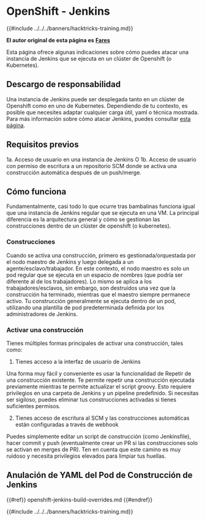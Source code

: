 # OpenShift - Jenkins

{{#include ../../../banners/hacktricks-training.md}}

**El autor original de esta página es** [**Fares**](https://www.linkedin.com/in/fares-siala/)

Esta página ofrece algunas indicaciones sobre cómo puedes atacar una instancia de Jenkins que se ejecuta en un clúster de Openshift (o Kubernetes).

## Descargo de responsabilidad

Una instancia de Jenkins puede ser desplegada tanto en un clúster de Openshift como en uno de Kubernetes. Dependiendo de tu contexto, es posible que necesites adaptar cualquier carga útil, yaml o técnica mostrada. Para más información sobre cómo atacar Jenkins, puedes consultar [esta página](../../../pentesting-ci-cd/jenkins-security/index.html).

## Requisitos previos

1a. Acceso de usuario en una instancia de Jenkins O 1b. Acceso de usuario con permiso de escritura a un repositorio SCM donde se activa una construcción automática después de un push/merge.

## Cómo funciona

Fundamentalmente, casi todo lo que ocurre tras bambalinas funciona igual que una instancia de Jenkins regular que se ejecuta en una VM. La principal diferencia es la arquitectura general y cómo se gestionan las construcciones dentro de un clúster de openshift (o kubernetes).

### Construcciones

Cuando se activa una construcción, primero es gestionada/orquestada por el nodo maestro de Jenkins y luego delegada a un agente/esclavo/trabajador. En este contexto, el nodo maestro es solo un pod regular que se ejecuta en un espacio de nombres (que podría ser diferente al de los trabajadores). Lo mismo se aplica a los trabajadores/esclavos, sin embargo, son destruidos una vez que la construcción ha terminado, mientras que el maestro siempre permanece activo. Tu construcción generalmente se ejecuta dentro de un pod, utilizando una plantilla de pod predeterminada definida por los administradores de Jenkins.

### Activar una construcción

Tienes múltiples formas principales de activar una construcción, tales como:

1. Tienes acceso a la interfaz de usuario de Jenkins

Una forma muy fácil y conveniente es usar la funcionalidad de Repetir de una construcción existente. Te permite repetir una construcción ejecutada previamente mientras te permite actualizar el script groovy. Esto requiere privilegios en una carpeta de Jenkins y un pipeline predefinido. Si necesitas ser sigiloso, puedes eliminar tus construcciones activadas si tienes suficientes permisos.

2. Tienes acceso de escritura al SCM y las construcciones automáticas están configuradas a través de webhook

Puedes simplemente editar un script de construcción (como Jenkinsfile), hacer commit y push (eventualmente crear un PR si las construcciones solo se activan en merges de PR). Ten en cuenta que este camino es muy ruidoso y necesita privilegios elevados para limpiar tus huellas.

## Anulación de YAML del Pod de Construcción de Jenkins

{{#ref}}
openshift-jenkins-build-overrides.md
{{#endref}}



{{#include ../../../banners/hacktricks-training.md}}
